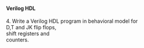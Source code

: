 #### Verilog HDL

<p>4. Write a Verilog HDL program in behavioral model for<br/>D,T and JK flip flops,<br/>shift registers and<br/>
   counters.</p>
